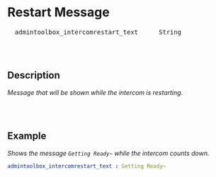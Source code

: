 
# Restart Message

<kbd>  admintoolbox_intercomrestart_text  </kbd>  
<kbd>  String  </kbd>

<br>
<br>

## Description

*Message that will be shown while the intercom is restarting.*

<br>
<br>

## Example

*Shows the message `Getting Ready~` while the intercom counts down.*

```yaml
admintoolbox_intercomrestart_text : Getting Ready~
```

<br>
